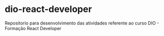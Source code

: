# dio-react-developer
Repositorio para desenvolvimento das atividades referente ao curso DIO - Formação React Developer
